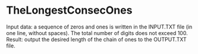 # TheLongestConsecOnes

Input data: a sequence of zeros and ones is written in the INPUT.TXT file (in one line, without spaces). The total number of digits does not exceed 100. Result: output the desired length of the chain of ones to the OUTPUT.TXT file.
